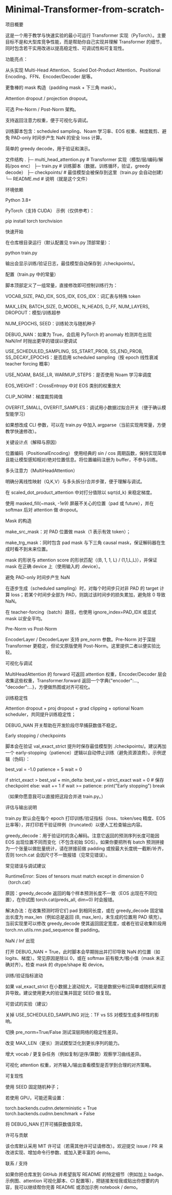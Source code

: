 # Minimal-Transformer-from-scratch-
项目概要

这是一个用于教学与快速实验的最小可运行 Transformer 实现（PyTorch）。主要目标不是和大型库竞争性能，而是帮助你自己实现并理解 Transformer 的细节，同时包含若干实用改进以提高稳定性、可调试性和可复现性。

功能亮点：

从头实现 Multi-Head Attention、Scaled Dot-Product Attention、Positional Encoding、FFN、Encoder/Decoder 层等。

更鲁棒的 mask 构造（padding mask + 下三角 mask）。

Attention dropout / projection dropout。

可选 Pre-Norm / Post-Norm 架构。

支持返回注意力权重，便于可视化与调试。

训练脚本包含：scheduled sampling、Noam 学习率、EOS 权重、梯度裁剪、避免 PAD-only 时间步产生 NaN 的安全 loss 计算。

简单的 greedy decode，用于验证和演示。

文件结构
.
├─ multi_head_attention.py    # Transformer 实现（模型/层/编码/解码/pos enc）
├─ train.py                   # 训练脚本（数据，训练循环，验证，greedy decode）
├─ checkpoints/               # 最佳模型会被保存到这里（train.py 会自动创建）
└─ README.md                  # 说明（就是这个文件）

环境依赖

Python 3.8+

PyTorch（支持 CUDA）
示例（仅供参考）：

pip install torch torchvision

快速开始

在仓库根目录运行（默认配置见 train.py 顶部常量）：

python train.py


输出会显示训练/验证日志，最佳模型自动保存到 ./checkpoints/。

配置（train.py 中的常量）

脚本顶部定义了一组常量，直接修改即可控制训练行为：

VOCAB_SIZE, PAD_IDX, SOS_IDX, EOS_IDX：词汇表与特殊 token

MAX_LEN, BATCH_SIZE, D_MODEL, N_HEADS, D_FF, NUM_LAYERS, DROPOUT：模型/训练超参

NUM_EPOCHS, SEED：训练轮次与随机种子

DEBUG_NAN：如果为 True，会启用 PyTorch 的 anomaly 检测并在出现 NaN/Inf 时抛出更早的错误以便调试

USE_SCHEDULED_SAMPLING, SS_START_PROB, SS_END_PROB, SS_DECAY_EPOCHS：是否启用 scheduled sampling（按 epoch 线性衰减 teacher forcing 概率）

USE_NOAM, BASE_LR, WARMUP_STEPS：是否使用 Noam 学习率调度

EOS_WEIGHT：CrossEntropy 中对 EOS 类别的权重放大

CLIP_NORM：梯度裁剪阈值

OVERFIT_SMALL, OVERFIT_SAMPLES：调试用小数据过拟合开关（便于确认模型能学习）

如果想改成 CLI 参数，可以在 train.py 中加入 argparse（当前实现用常量，方便教学快速修改）。

关键设计点（解释与原因）

位置编码（PositionalEncoding）
使用经典的 sin / cos 周期函数，保持实现简单且能让模型感知相对/绝对位置信息。将位置编码注册为 buffer，不参与训练。

多头注意力（MultiHeadAttention）

明确分离线性映射（Q,K,V）与多头拆分/合并步骤，便于理解与调试。

在 scaled_dot_product_attention 中对打分值除以 sqrt(d_k) 来稳定梯度。

使用 masked_fill(~mask, -1e9) 屏蔽不关心的位置（pad 或 future），并在 softmax 后对 attention 做 dropout。

Mask 的构造

make_src_mask：对 PAD 位置做 mask（1 表示有效 token）；

make_trg_mask：同时包含 pad mask 与下三角 causal mask，保证解码器在生成时看不到未来位置。

mask 的形状与 attention score 的形状匹配（(B, 1, 1, L) / (1,1,L,L)），并保证 mask 在正确 device 上（使用输入的 .device）。

避免 PAD-only 时间步产生 NaN

在逐步生成（scheduled sampling）时，对每个时间步只对非 PAD 的 target 计算 loss；若某个时间步全部为 PAD，则跳过该时间步的损失累加，避免除 0 导致 NaN。

在 teacher-forcing（batch）路径，也使用 ignore_index=PAD_IDX 或显式 mask 以安全平均。

Pre-Norm vs Post-Norm

EncoderLayer / DecoderLayer 支持 pre_norm 参数。Pre-Norm 对于深层 Transformer 更稳定，但论文原版使用 Post-Norm。这里提供二者以便实验比较。

可视化与调试

MultiHeadAttention 的 forward 可返回 attention 权重，Encoder/Decoder 层会收集这些权重，Transformer.forward 返回一个字典{"encoder":..., "decoder":...}，方便做热图或对齐可视化。

训练稳定性

Attention dropout + proj dropout + grad clipping + optional Noam scheduler，共同提升训练稳定性；

DEBUG_NAN 开关帮助在开发阶段尽早捕获数值不稳定。

Early stopping / checkpoints

脚本会在验证 val_exact_strict 提升时保存最佳模型到 ./checkpoints/。建议再加一个 early-stopping（patience）逻辑以自动停止训练（避免资源浪费）。示例逻辑（伪码）：

best_val = -1.0
patience = 5
wait = 0

if strict_exact > best_val + min_delta:
    best_val = strict_exact
    wait = 0
    # 保存 checkpoint
else:
    wait += 1
    if wait >= patience:
        print("Early stopping")
        break


（如果你愿意我可以直接把这段合并进 train.py。）

评估与输出说明

train.py 默认会在每个 epoch 打印训练/验证指标（loss、token/seq 精度、EOS 比率等），并打印若干验证样例（truncated）以便人工检查输出内容。

greedy_decode：用于验证时的贪心解码。注意它返回的预测序列长度可能因 EOS 出现位置不同而变化（不包含初始 SOS）。如果你要把所有 batch 预测拼接为一个张量以做批量统计，请在拼接前做 padding 或按最大长度统一截断/补齐，否则 torch.cat 会因尺寸不一致报错（见常见错误）。

常见错误与调试建议

RuntimeError: Sizes of tensors must match except in dimension 0（torch.cat）

原因：greedy_decode 返回的每个样本预测长度不一致（EOS 出现在不同位置），在你试图 torch.cat(preds_all, dim=0) 时会报错。

解决办法：在收集预测时将它们 pad 到相同长度，或在 greedy_decode 固定输出长度为 max_len（例如总是返回 (B, max_len)，未生成的位置用 PAD 填充）。当前实现里可以修改 greedy_decode 使其返回固定宽度，或者在验证收集阶段用 torch.nn.utils.rnn.pad_sequence 做 padding。

NaN / Inf 出现

打开 DEBUG_NAN = True，此时脚本会早期抛出并打印导致 NaN 的位置（如 logits、梯度）。常见原因是除以 0，或在 softmax 前有极大/极小值（mask 未正确对齐）。检查 mask 的 dtype/shape 和 device。

训练/验证指标波动

如果 val_exact_strict 在小数据上波动较大，可能是数据分布过简单或随机采样差异导致。建议使用更大的验证集并固定 SEED 做复现。

可尝试的实验（建议）

关掉 USE_SCHEDULED_SAMPLING 对比：TF vs SS 对模型生成多样性的影响。

切换 pre_norm=True/False 测试深层网络的稳定性差异。

改变 MAX_LEN（更长）测试模型泛化到更长序列的能力。

增大 vocab / 更复杂任务（例如复制/逆序/算数）观察学习曲线差异。

可视化 attention 权重，对齐输入/输出查看模型是否学到合理的对齐策略。

可复现性

使用 SEED 固定随机种子；

若使用 GPU，可能还需设置：

torch.backends.cudnn.deterministic = True
torch.backends.cudnn.benchmark = False


将 DEBUG_NAN 打开可捕获数值异常。

许可与贡献

该仓库默认采用 MIT 许可证（若需其他许可证请修改）。欢迎提交 issue / PR 来改进实现、增加命令行参数、或加入更丰富的 demo。

联系 / 支持

如果你把仓库发到 GitHub 并希望我写 README 的特定细节（例如加上 badge、示例图、attention 可视化脚本、CI 配置等），把链接发给我或贴出你想要的内容，我可以继续帮你完善 README 或添加示例 notebook / demo。
